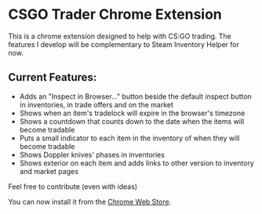 CSGO Trader Chrome Extension
==============

This is a chrome extension designed to help with CS:GO trading.
The features I develop will be complementary to Steam Inventory Helper for now.

Current Features:
--------------
- Adds an "Inspect in Browser..." button beside the default inspect button in inventories, in trade offers and on the market
- Shows when an item's tradelock will expire in the browser's timezone
- Shows a countdown that counts down to the date when the items will become tradable
- Puts a small indicator to each item in the inventory of when they will become tradable
- Shows Doppler knives' phases in inventories
- Shows exterior on each item and adds links to other version to inventory and market pages

Feel free to contribute (even with ideas)

You can now install it from the <a target="_blank" href="https://chrome.google.com/webstore/detail/csgo-trader/kaibcgikagnkfgjnibflebpldakfhfih/">Chrome Web Store</a>.
